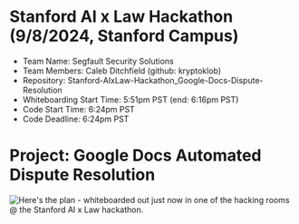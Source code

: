 # Stanford AI x Law Hackathon (9/8/2024, Stanford Campus)
- Team Name: Segfault Security Solutions
- Team Members: Caleb Ditchfield (github: kryptoklob)
- Repository: Stanford-AIxLaw-Hackathon_Google-Docs-Dispute-Resolution
- Whiteboarding Start Time: 5:51pm PST (end: 6:16pm PST)
- Code Start Time: 6:24pm PST
- Code Deadline: 6:24pm PST

# Project: Google Docs Automated Dispute Resolution

![Here's the plan - whiteboarded out just now in one of the hacking rooms @ the Stanford AI x Law hackathon.](image.png)

